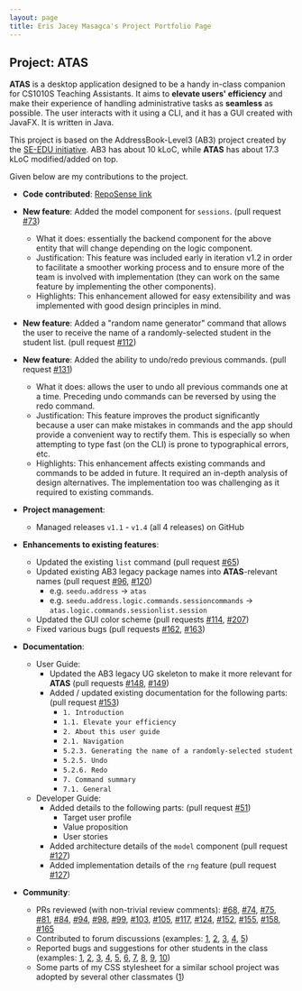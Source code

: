 ```yaml
---
layout: page
title: Eris Jacey Masagca's Project Portfolio Page
---
```


## Project: ATAS

**ATAS** is a desktop application designed to be a handy in-class companion for CS1010S Teaching Assistants. 
It aims to **elevate users' efficiency** and make their experience of handling administrative tasks as **seamless** as possible. 
The user interacts with it using a CLI, and it has a GUI created with JavaFX. It is written in Java.

This project is based on the AddressBook-Level3 (AB3) project created by the [SE-EDU initiative](https://se-education.org).
AB3 has about 10 kLoC, while **ATAS** has about 17.3 kLoC modified/added on top.

Given below are my contributions to the project.

* **Code contributed**: [RepoSense link](https://nus-cs2103-ay2021s1.github.io/tp-dashboard/#breakdown=true&search=&sort=totalCommits%20dsc&sortWithin=title&since=2020-08-14&timeframe=commit&mergegroup=&groupSelect=groupByRepos&checkedFileTypes=docs~functional-code~test-code~other&tabOpen=true&tabType=authorship&tabAuthor=erisjacey&tabRepo=AY2021S1-CS2103T-W16-4%2Ftp%5Bmaster%5D&authorshipIsMergeGroup=false&authorshipFileTypes=docs~functional-code~test-code~other)

* **New feature**: Added the model component for `sessions`. (pull request [#73](https://github.com/AY2021S1-CS2103T-W16-4/tp/pull/73))
   * What it does: essentially the backend component for the above entity that will change depending on the logic component.
   * Justification: This feature was included early in iteration v1.2 in order to facilitate a smoother working process and to ensure more of the team is involved with implementation (they can work on the same feature by implementing the other components).
   * Highlights: This enhancement allowed for easy extensibility and was implemented with good design principles in mind.

* **New feature**: Added a "random name generator" command that allows the user to receive the name of a randomly-selected student in the student list. (pull request [#112](https://github.com/AY2021S1-CS2103T-W16-4/tp/pull/112))

* **New feature**: Added the ability to undo/redo previous commands. (pull request [#131](https://github.com/AY2021S1-CS2103T-W16-4/tp/pull/131))
   * What it does: allows the user to undo all previous commands one at a time. Preceding undo commands can be reversed by using the redo command.
   * Justification: This feature improves the product significantly because a user can make mistakes in commands and the app should provide a convenient way to rectify them.
     This is especially so when attempting to type fast (on the CLI) is prone to typographical errors, etc.
   * Highlights: This enhancement affects existing commands and commands to be added in future. It required an in-depth analysis of design alternatives.
     The implementation too was challenging as it required to existing commands.

* **Project management**:
   * Managed releases `v1.1` - `v1.4` (all 4 releases) on GitHub

* **Enhancements to existing features**:
   * Updated the existing `list` command (pull request [#65](https://github.com/AY2021S1-CS2103T-W16-4/tp/pull/65))
   * Updated existing AB3 legacy package names into **ATAS**-relevant names (pull request [#96](https://github.com/AY2021S1-CS2103T-W16-4/tp/pull/96), [#120](https://github.com/AY2021S1-CS2103T-W16-4/tp/pull/120))
      * e.g. `seedu.address` -> `atas`
      * e.g. `seedu.address.logic.commands.sessioncommands` -> `atas.logic.commands.sessionlist.session`
   * Updated the GUI color scheme (pull requests [#114](https://github.com/AY2021S1-CS2103T-W16-4/tp/pull/114), [#207](https://github.com/AY2021S1-CS2103T-W16-4/tp/pull/207))
   * Fixed various bugs (pull requests [#162](https://github.com/AY2021S1-CS2103T-W16-4/tp/pull/162), [#163](https://github.com/AY2021S1-CS2103T-W16-4/tp/pull/163))
   
* **Documentation**:
   * User Guide:
      * Updated the AB3 legacy UG skeleton to make it more relevant for **ATAS** (pull requests [#148](https://github.com/AY2021S1-CS2103T-W16-4/tp/pull/148), [#149](https://github.com/AY2021S1-CS2103T-W16-4/tp/pull/149))
      * Added / updated existing documentation for the following parts: (pull request [#153](https://github.com/AY2021S1-CS2103T-W16-4/tp/pull/153))
         * `1. Introduction`
         * `1.1. Elevate your efficiency`
         * `2. About this user guide`
         * `2.1. Navigation`
         * `5.2.3. Generating the name of a randomly-selected student`
         * `5.2.5. Undo`
         * `5.2.6. Redo`
         * `7. Command summary`
         * `7.1. General`
   * Developer Guide:
      * Added details to the following parts: (pull request [#51](https://github.com/AY2021S1-CS2103T-W16-4/tp/pull/51))
         * Target user profile
         * Value proposition
         * User stories
      * Added architecture details of the `model` component (pull request [#127](https://github.com/AY2021S1-CS2103T-W16-4/tp/pull/127))    
      * Added implementation details of the `rng` feature (pull request [#127](https://github.com/AY2021S1-CS2103T-W16-4/tp/pull/127))
      
* **Community**:
   * PRs reviewed (with non-trivial review comments): 
   [#68](https://github.com/AY2021S1-CS2103T-W16-4/tp/pull/68),
   [#74](https://github.com/AY2021S1-CS2103T-W16-4/tp/pull/74),
   [#75](https://github.com/AY2021S1-CS2103T-W16-4/tp/pull/75),
   [#81](https://github.com/AY2021S1-CS2103T-W16-4/tp/pull/81),
   [#84](https://github.com/AY2021S1-CS2103T-W16-4/tp/pull/84),
   [#94](https://github.com/AY2021S1-CS2103T-W16-4/tp/pull/94),
   [#98](https://github.com/AY2021S1-CS2103T-W16-4/tp/pull/98),
   [#99](https://github.com/AY2021S1-CS2103T-W16-4/tp/pull/99),
   [#103](https://github.com/AY2021S1-CS2103T-W16-4/tp/pull/103),
   [#105](https://github.com/AY2021S1-CS2103T-W16-4/tp/pull/105),
   [#117](https://github.com/AY2021S1-CS2103T-W16-4/tp/pull/117),
   [#124](https://github.com/AY2021S1-CS2103T-W16-4/tp/pull/124),
   [#152](https://github.com/AY2021S1-CS2103T-W16-4/tp/pull/152),
   [#155](https://github.com/AY2021S1-CS2103T-W16-4/tp/pull/155),
   [#158](https://github.com/AY2021S1-CS2103T-W16-4/tp/pull/158),
   [#165](https://github.com/AY2021S1-CS2103T-W16-4/tp/pull/165)
   * Contributed to forum discussions 
   (examples: [1](https://github.com/nus-cs2103-AY2021S1/forum/issues/24#issuecomment-675483348),
              [2](https://github.com/nus-cs2103-AY2021S1/forum/issues/66),
              [3](https://github.com/nus-cs2103-AY2021S1/forum/issues/136),
              [4](https://github.com/nus-cs2103-AY2021S1/forum/issues/147),
              [5](https://github.com/nus-cs2103-AY2021S1/forum/issues/156#issuecomment-684881309))
   * Reported bugs and suggestions for other students in the class 
   (examples: [1](https://github.com/nus-cs2103-AY2021S1/forum/issues/4#issuecomment-674324666),
              [2](https://github.com/nus-cs2103-AY2021S1/forum/issues/6#issuecomment-674372429),
              [3](https://github.com/nus-cs2103-AY2021S1/forum/issues/7#issuecomment-674409588),
              [4](https://github.com/nus-cs2103-AY2021S1/forum/issues/8#issuecomment-674464491),
              [5](https://github.com/nus-cs2103-AY2021S1/forum/issues/6#issuecomment-675202126),
              [6](https://github.com/nus-cs2103-AY2021S1/forum/issues/49#issuecomment-678733643),
              [7](https://github.com/nus-cs2103-AY2021S1/forum/issues/101#issuecomment-683231413),
              [8](https://github.com/nus-cs2103-AY2021S1/forum/issues/134#issuecomment-683781950),
              [9](https://github.com/nus-cs2103-AY2021S1/forum/issues/128#issuecomment-684471615),
              [10](https://github.com/nus-cs2103-AY2021S1/forum/issues/160#issuecomment-685331533))
   * Some parts of my CSS stylesheet for a similar school project was adopted by several other classmates
   ([1](https://github.com/nweiyue/ip/blob/master/src/main/resources/view/style.css))           
                 